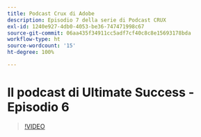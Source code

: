 ```yaml
---
title: Podcast Crux di Adobe
description: Episodio 7 della serie di Podcast CRUX
exl-id: 1240e927-4db0-4053-be36-747471998c67
source-git-commit: 06aa435f34911cc5adf7cf40c8c8e15693178bda
workflow-type: ht
source-wordcount: '15'
ht-degree: 100%

---
```


# Il podcast di Ultimate Success - Episodio 6

>[!VIDEO](https://video.tv.adobe.com/v/3429332?quality=12learn=on)
